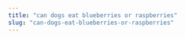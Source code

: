 ```yaml
---
title: "can dogs eat blueberries or raspberries"
slug: "can-dogs-eat-blueberries-or-raspberries"
---
```


